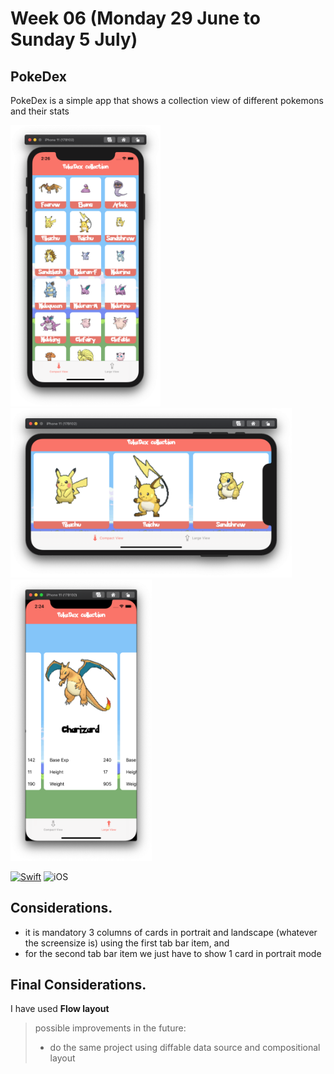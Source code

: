 # Week 06 (Monday 29 June to Sunday 5 July)

## PokeDex
PokeDex is a simple app that shows a collection view of different pokemons and their stats  

<!-- I´m using html paragraph tag in order to do not show the table lines
| ![CompactP](https://github.com/AlbertoTalavan/TS_RWbootcamp_2020/blob/master/Week06/Assets/portrait1.png "Portrait compact") | ![CompactL](https://github.com/AlbertoTalavan/TS_RWbootcamp_2020/blob/master/Week06/Assets/landscape1.png "Landscape compact") | ![Large](https://github.com/AlbertoTalavan/TS_RWbootcamp_2020/blob/master/Week06/Assets/portrait2.png "Portrait Large") |
| --- | --- | --- |
-->
<p alignment = "center">
	<img src="../Week06/Assets/portrait1.png" height="450"/>
	<img src="../Week06/Assets/landscape1.png" width="450"/>
	<img src="../Week06/Assets/portrait2.png" height="450"/>
</p>

[![Swift](https://img.shields.io/badge/Swift-5.0-orange.svg?longCache=true&style=flat&logo=swift)](https://www.swift.org)
![iOS](https://img.shields.io/badge/iOS-13.2+-lightgrey.svg?longCache=true&?style=plastic&logo=apple)

## Considerations.
- it is mandatory 3 columns of cards in portrait and landscape (whatever the screensize is) using the first tab bar item, and
- for the second tab bar item we just have to show 1 card in portrait mode

## Final Considerations.
I have used **Flow layout**

>possible improvements in the future:
> - do the same project using diffable data source and compositional layout

